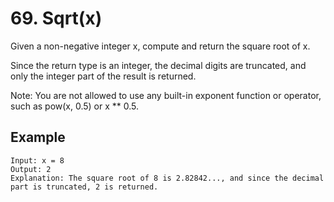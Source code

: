 # 69. Sqrt(x)

Given a non-negative integer x, compute and return the square root of x.

Since the return type is an integer, the decimal digits are truncated, and only the integer part of the result is returned.

Note: You are not allowed to use any built-in exponent function or operator, such as pow(x, 0.5) or x ** 0.5.


## Example

```
Input: x = 8
Output: 2
Explanation: The square root of 8 is 2.82842..., and since the decimal part is truncated, 2 is returned.

```
